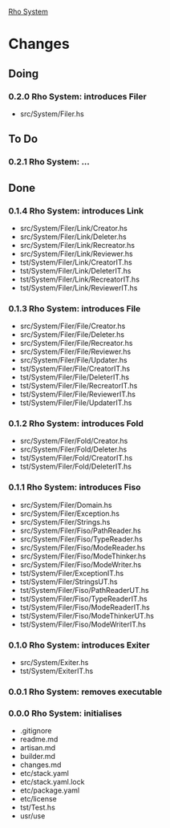 [Rho System](readme.md)



# Changes


## Doing

### 0.2.0 Rho System: introduces Filer
* src/System/Filer.hs


## To Do

### 0.2.1 Rho System: ...


## Done

### 0.1.4 Rho System: introduces Link
* src/System/Filer/Link/Creator.hs
* src/System/Filer/Link/Deleter.hs
* src/System/Filer/Link/Recreator.hs
* src/System/Filer/Link/Reviewer.hs
* tst/System/Filer/Link/CreatorIT.hs
* tst/System/Filer/Link/DeleterIT.hs
* tst/System/Filer/Link/RecreatorIT.hs
* tst/System/Filer/Link/ReviewerIT.hs

### 0.1.3 Rho System: introduces File
* src/System/Filer/File/Creator.hs
* src/System/Filer/File/Deleter.hs
* src/System/Filer/File/Recreator.hs
* src/System/Filer/File/Reviewer.hs
* src/System/Filer/File/Updater.hs
* tst/System/Filer/File/CreatorIT.hs
* tst/System/Filer/File/DeleterIT.hs
* tst/System/Filer/File/RecreatorIT.hs
* tst/System/Filer/File/ReviewerIT.hs
* tst/System/Filer/File/UpdaterIT.hs

### 0.1.2 Rho System: introduces Fold
* src/System/Filer/Fold/Creator.hs
* src/System/Filer/Fold/Deleter.hs
* tst/System/Filer/Fold/CreatorIT.hs
* tst/System/Filer/Fold/DeleterIT.hs

### 0.1.1 Rho System: introduces Fiso
* src/System/Filer/Domain.hs
* src/System/Filer/Exception.hs
* src/System/Filer/Strings.hs
* src/System/Filer/Fiso/PathReader.hs
* src/System/Filer/Fiso/TypeReader.hs
* src/System/Filer/Fiso/ModeReader.hs
* src/System/Filer/Fiso/ModeThinker.hs
* src/System/Filer/Fiso/ModeWriter.hs
* tst/System/Filer/ExceptionIT.hs
* tst/System/Filer/StringsUT.hs
* tst/System/Filer/Fiso/PathReaderUT.hs
* tst/System/Filer/Fiso/TypeReaderIT.hs
* tst/System/Filer/Fiso/ModeReaderIT.hs
* tst/System/Filer/Fiso/ModeThinkerUT.hs
* tst/System/Filer/Fiso/ModeWriterIT.hs

### 0.1.0 Rho System: introduces Exiter
* src/System/Exiter.hs
* tst/System/ExiterIT.hs

### 0.0.1 Rho System: removes executable

### 0.0.0 Rho System: initialises
* .gitignore
* readme.md
* artisan.md
* builder.md
* changes.md
* etc/stack.yaml
* etc/stack.yaml.lock
* etc/package.yaml
* etc/license
* tst/Test.hs
* usr/use
